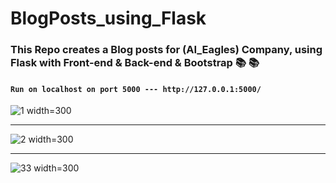 # BlogPosts_using_Flask
### This Repo creates a Blog posts for (AI_Eagles) Company, using Flask with Front-end & Back-end & Bootstrap :books: :books: 
#### `Run on localhost on port 5000 --- http://127.0.0.1:5000/`

![1 width=300](https://user-images.githubusercontent.com/81787449/157677378-5b9e049a-58e8-48d8-bf9f-95d204090911.png) <hr>

![2 width=300](https://user-images.githubusercontent.com/81787449/157677503-edf854ec-1038-45fc-ba6f-5b989b8202f1.png) <hr>

![33 width=300](https://user-images.githubusercontent.com/81787449/157678030-d834e190-1414-41bb-bbe2-653d46b1fac9.png)

